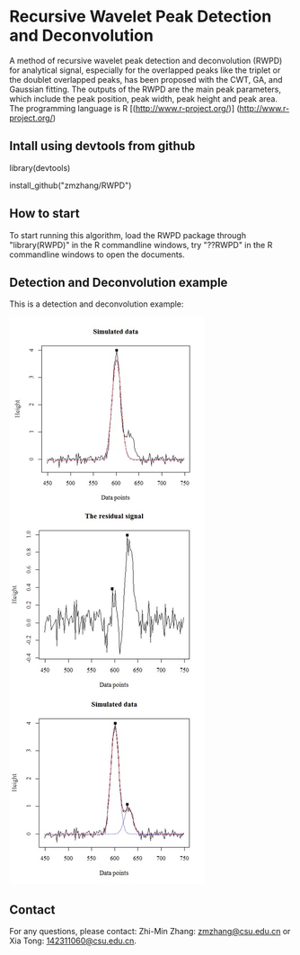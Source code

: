 # Recursive Wavelet Peak Detection and Deconvolution

A method of recursive wavelet peak detection and deconvolution (RWPD) for analytical signal, especially for the overlapped peaks like the triplet or the doublet overlapped peaks, has been proposed with the CWT, GA, and Gaussian fitting. The outputs of the RWPD are the main peak parameters, which include the peak position, peak width, peak height and peak area. The programming language is R [(http://www.r-project.org/)] (http://www.r-project.org/)



## Intall using devtools from github

library(devtools)

install_github("zmzhang/RWPD")


## How to start

To start running this algorithm, load the RWPD package through "library(RWPD)" in the R commandline windows, try "??RWPD" in the R commandline windows to open the documents.

## Detection and Deconvolution example
This is a detection and deconvolution example:

![This is a detection and deconvolution example:](https://github.com/zmzhang/RWPD/blob/master/images.jpg)

## Contact
For any questions, please contact: Zhi-Min Zhang: zmzhang@csu.edu.cn or Xia Tong: 142311060@csu.edu.cn.
